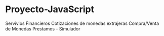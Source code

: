 # Proyecto-JavaScript
Servivios Financieros 
Cotizaciones de monedas extrajeras
Compra/Venta de Monedas
Prestamos - Simulador 
